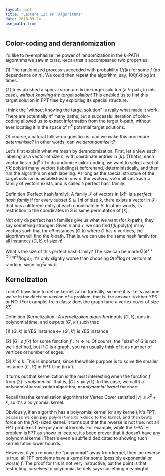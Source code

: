 ```yaml
---
layout: post
title: "Lecture 12: FPT Algorithms"
date: 2018-09-24
use_math: true
---
```


Color-coding and derandomization
---------

I'd like to re-emphasize the power of randomization in the $k$-PATH algorithms we saw in class. Recall that it accomplished two properties:

(1) The randomized process succeeded with probability $1/f(k)$ for some $f$ (no dependence on $n$). We could then repeat the algorithm, say, $100f(k)\log(n)$ times.

(2) It established a special structure in the target solution (a $k$-path, in this case), *without knowing the target solution*! This enabled us to find this target solution in FPT time by exploiting its special structure.

I think the "without knowing the target solution" is really what made it work. There are potentially $n^k$ many paths, but a successful iteration of color-coding allowed us to extract information from the target $k$-path, without ever locating it in the space of $n^k$ potential target solutions.

Of course, a natural follow-up question is: can we make this procedure *deterministic*? In other words, can we *derandomize* it?

Let's first explain what we mean by derandomization. First, let's view each labeling as a vector of size $n$, with coordinate entries in $[k]$. (That is, each vector lies in $[k]^n$.) To derandomize color-coding, we want to select a set of $f(k)\text{poly}(n)$ many vectors (labelings) beforehand, deterministically, and then run the algorithm on each labeling. As long as the special structure of the target solution is established in one of the vectors, we're all set. Such a family of vectors exists, and is called a perfect hash family:

Definition (Perfect hash family): A family $\mathcal F$ of vectors in $[k]^n$ is a *perfect hash family* if for every subset $S\subseteq [n]$ of size $k$, there exists a vector in $\mathcal F$ that has a different entry at each coordinate in $S$. In other words, its restriction to the coordinates in $S$ is some permutation of $[k]$.

Not only do perfect hash families give us what we want (for $k$-path), they say something stronger: Given $n$ and $k$, we can find $f(k)\text{poly}(n)$ many vectors such that for *all* instances $(G,k)$ where $G$ has $n$ vertices, the algorithm will find the $k$-path. That is, we can use the same hash family for all instances $(G,k)$ of size $n$!

What's the size of this perfect hash family? The size can be made $O(e^{k+O(\log^2k)} \log n)$; it's only slightly worse than choosing $O(e^k\log n)$ vectors at random, since $\log^2 k \ll k$.

Kernelization
---------

I didn't have time to define kernelization formally, so here it is. Let's assume we're in the decision version of a problem, that is, the answer is either YES or NO. (For example, from class: does the graph have a vertex cover of size $k$?)

Definition (Kernelization): A *kernelization algorithm* inputs $(G,k)$, runs in polynomial time, and outputs $(G',k')$ such that:

(1) $(G,k)$ is YES instance $\iff$ $(G',k')$ is YES instance

(2) $\vert G\vert \le f(k)$ for some function $f:\mathbb N\to\mathbb N$. Of course, the "size" of $G$ is not well-defined, but if $G$ is a graph, you can usually think of it as number of vertices or number of edges.

(3) $k' \le k$. This is important, since the whole purpose is to solve the smaller instance $(G',k')$ in FPT time (in $k'$).

It turns out that kernelization is the most interesting when the function $f$ from (2) is *polynomial*. That is, $\vert G\vert \le \text{poly}(k)$. In this case, we call it a polynomial kernelization algorithm, or *polynomial kernel* for short.

Recall that the kernelization algorithm for Vertex Cover satisfied $|V| \le k^2+k$, so it's a polynomial kernel.

Obviously, if an algorithm has a polynomial kernel (or any kernel), it's FPT, because we can pay $\text{poly}(n)$ time to reduce to the kernel, and then brute force on the $f(k)$-sized kernel. It turns out that the reverse is not true: not all FPT problems have polynomial kernels. For example, while the $k$-PATH problem is FPT as shown in lecture, it's been proven that it doesn't have any polynomial kernel! There's even a subfield dedicated to showing such kernelization lower bounds.

However, if you remove the "polynomial" away from kernel, then the reverse is true: all FPT problems have a kernel for some (possibly exponential or worse) $f$. The proof for this is not very instructive, but the point is that restricting ourselves to polynomial kernels says something meaningful.

